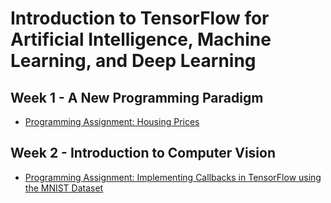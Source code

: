 # Introduction to TensorFlow for Artificial Intelligence, Machine Learning, and Deep Learning
## Week 1 - A New Programming Paradigm
- [Programming Assignment: Housing Prices](https://github.com/hbanduong/Machine-Learning-Course/blob/main/Introduction%20to%20TensorFlow%20for%20Artificial%20Intelligence%2C%20Machine%20Learning%2C%20and%20Deep%20Learning/Week%201%20-%20A%20New%20Programming%20Paradigm/C1W1_Assignment.ipynb)
## Week 2 - Introduction to Computer Vision
- [Programming Assignment: Implementing Callbacks in TensorFlow using the MNIST Dataset](https://github.com/hbanduong/Machine-Learning-Course/blob/main/Introduction%20to%20TensorFlow%20for%20Artificial%20Intelligence%2C%20Machine%20Learning%2C%20and%20Deep%20Learning/Week%202%20-%20Introduction%20to%20Computer%20Vision/C1W2_Assignment.ipynb)
